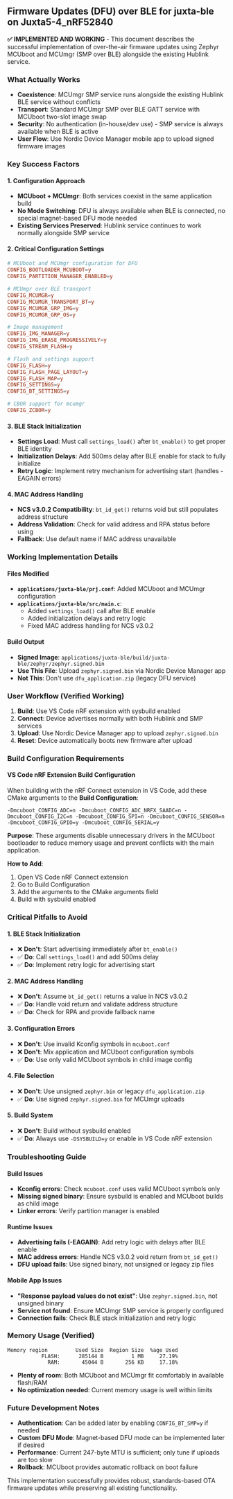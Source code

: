 ## Firmware Updates (DFU) over BLE for juxta-ble on Juxta5-4_nRF52840

**✅ IMPLEMENTED AND WORKING** - This document describes the successful implementation of over-the-air firmware updates using Zephyr MCUboot and MCUmgr (SMP over BLE) alongside the existing Hublink service.

### What Actually Works
- **Coexistence**: MCUmgr SMP service runs alongside the existing Hublink BLE service without conflicts
- **Transport**: Standard MCUmgr SMP over BLE GATT service with MCUboot two-slot image swap
- **Security**: No authentication (in-house/dev use) - SMP service is always available when BLE is active
- **User Flow**: Use Nordic Device Manager mobile app to upload signed firmware images

### Key Success Factors

#### 1. **Configuration Approach**
- **MCUboot + MCUmgr**: Both services coexist in the same application build
- **No Mode Switching**: DFU is always available when BLE is connected, no special magnet-based DFU mode needed
- **Existing Services Preserved**: Hublink service continues to work normally alongside SMP service

#### 2. **Critical Configuration Settings**
```conf
# MCUboot and MCUmgr configuration for DFU
CONFIG_BOOTLOADER_MCUBOOT=y
CONFIG_PARTITION_MANAGER_ENABLED=y

# MCUmgr over BLE transport
CONFIG_MCUMGR=y
CONFIG_MCUMGR_TRANSPORT_BT=y
CONFIG_MCUMGR_GRP_IMG=y
CONFIG_MCUMGR_GRP_OS=y

# Image management
CONFIG_IMG_MANAGER=y
CONFIG_IMG_ERASE_PROGRESSIVELY=y
CONFIG_STREAM_FLASH=y

# Flash and settings support
CONFIG_FLASH=y
CONFIG_FLASH_PAGE_LAYOUT=y
CONFIG_FLASH_MAP=y
CONFIG_SETTINGS=y
CONFIG_BT_SETTINGS=y

# CBOR support for mcumgr
CONFIG_ZCBOR=y
```

#### 3. **BLE Stack Initialization**
- **Settings Load**: Must call `settings_load()` after `bt_enable()` to get proper BLE identity
- **Initialization Delays**: Add 500ms delay after BLE enable for stack to fully initialize
- **Retry Logic**: Implement retry mechanism for advertising start (handles -EAGAIN errors)

#### 4. **MAC Address Handling**
- **NCS v3.0.2 Compatibility**: `bt_id_get()` returns void but still populates address structure
- **Address Validation**: Check for valid address and RPA status before using
- **Fallback**: Use default name if MAC address unavailable

### Working Implementation Details

#### Files Modified
- **`applications/juxta-ble/prj.conf`**: Added MCUboot and MCUmgr configuration
- **`applications/juxta-ble/src/main.c`**: 
  - Added `settings_load()` call after BLE enable
  - Added initialization delays and retry logic
  - Fixed MAC address handling for NCS v3.0.2

#### Build Output
- **Signed Image**: `applications/juxta-ble/build/juxta-ble/zephyr/zephyr.signed.bin`
- **Use This File**: Upload `zephyr.signed.bin` via Nordic Device Manager app
- **Not This**: Don't use `dfu_application.zip` (legacy DFU service)

### User Workflow (Verified Working)
1. **Build**: Use VS Code nRF extension with sysbuild enabled
2. **Connect**: Device advertises normally with both Hublink and SMP services
3. **Upload**: Use Nordic Device Manager app to upload `zephyr.signed.bin`
4. **Reset**: Device automatically boots new firmware after upload

### Build Configuration Requirements

#### VS Code nRF Extension Build Configuration
When building with the nRF Connect extension in VS Code, add these CMake arguments to the **Build Configuration**:

```
-Dmcuboot_CONFIG_ADC=n -Dmcuboot_CONFIG_ADC_NRFX_SAADC=n -Dmcuboot_CONFIG_I2C=n -Dmcuboot_CONFIG_SPI=n -Dmcuboot_CONFIG_SENSOR=n -Dmcuboot_CONFIG_GPIO=y -Dmcuboot_CONFIG_SERIAL=y
```

**Purpose**: These arguments disable unnecessary drivers in the MCUboot bootloader to reduce memory usage and prevent conflicts with the main application.

**How to Add**:
1. Open VS Code nRF Connect extension
2. Go to Build Configuration
3. Add the arguments to the CMake arguments field
4. Build with sysbuild enabled

### Critical Pitfalls to Avoid

#### 1. **BLE Stack Initialization**
- ❌ **Don't**: Start advertising immediately after `bt_enable()`
- ✅ **Do**: Call `settings_load()` and add 500ms delay
- ✅ **Do**: Implement retry logic for advertising start

#### 2. **MAC Address Handling**
- ❌ **Don't**: Assume `bt_id_get()` returns a value in NCS v3.0.2
- ✅ **Do**: Handle void return and validate address structure
- ✅ **Do**: Check for RPA and provide fallback name

#### 3. **Configuration Errors**
- ❌ **Don't**: Use invalid Kconfig symbols in `mcuboot.conf`
- ❌ **Don't**: Mix application and MCUboot configuration symbols
- ✅ **Do**: Use only valid MCUboot symbols in child image config

#### 4. **File Selection**
- ❌ **Don't**: Use unsigned `zephyr.bin` or legacy `dfu_application.zip`
- ✅ **Do**: Use signed `zephyr.signed.bin` for MCUmgr uploads

#### 5. **Build System**
- ❌ **Don't**: Build without sysbuild enabled
- ✅ **Do**: Always use `-DSYSBUILD=y` or enable in VS Code nRF extension

### Troubleshooting Guide

#### Build Issues
- **Kconfig errors**: Check `mcuboot.conf` uses valid MCUboot symbols only
- **Missing signed binary**: Ensure sysbuild is enabled and MCUboot builds as child image
- **Linker errors**: Verify partition manager is enabled

#### Runtime Issues
- **Advertising fails (-EAGAIN)**: Add retry logic with delays after BLE enable
- **MAC address errors**: Handle NCS v3.0.2 void return from `bt_id_get()`
- **DFU upload fails**: Use signed binary, not unsigned or legacy zip files

#### Mobile App Issues
- **"Response payload values do not exist"**: Use `zephyr.signed.bin`, not unsigned binary
- **Service not found**: Ensure MCUmgr SMP service is properly configured
- **Connection fails**: Check BLE stack initialization and retry logic

### Memory Usage (Verified)
```
Memory region         Used Size  Region Size  %age Used
           FLASH:      285144 B         1 MB     27.19%
             RAM:       45044 B       256 KB     17.18%
```
- **Plenty of room**: Both MCUboot and MCUmgr fit comfortably in available flash/RAM
- **No optimization needed**: Current memory usage is well within limits

### Future Development Notes
- **Authentication**: Can be added later by enabling `CONFIG_BT_SMP=y` if needed
- **Custom DFU Mode**: Magnet-based DFU mode can be implemented later if desired
- **Performance**: Current 247-byte MTU is sufficient; only tune if uploads are too slow
- **Rollback**: MCUboot provides automatic rollback on boot failure

This implementation successfully provides robust, standards-based OTA firmware updates while preserving all existing functionality.

